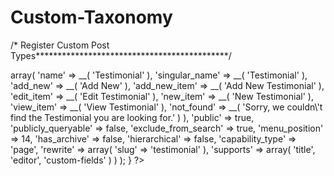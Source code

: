 # Custom-Taxonomy



/* Register Custom Post Types********************************************/
<?php
	add_action( 'init', 'create_post_type' );
	function create_post_type() {
		register_post_type( 'testimonial',
			array(
				'labels' => array(
					'name' => __( 'Testimonial' ),
					'singular_name' => __( 'Testimonial' ),
					'add_new' => __( 'Add New' ),
					'add_new_item' => __( 'Add New Testimonial' ),
					'edit_item' => __( 'Edit Testimonial' ),
					'new_item' => __( 'New Testimonial' ),
					'view_item' => __( 'View Testimonial' ),
					'not_found' => __( 'Sorry, we couldn\'t find the Testimonial you are looking for.' )
				),
			'public' => true,
			'publicly_queryable' => false,
			'exclude_from_search' => true,
			'menu_position' => 14,
			'has_archive' => false,
			'hierarchical' => false, 
			'capability_type' => 'page',
			'rewrite' => array( 'slug' => 'testimonial' ),
			'supports' => array( 'title', 'editor', 'custom-fields' )
			)
		);
	}
  ?>
